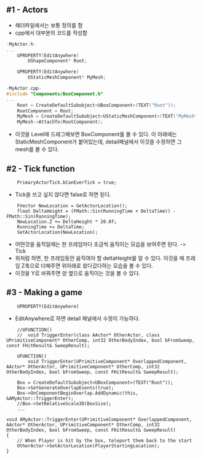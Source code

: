 ## #1 - Actors
- 헤더파일에서는 보통 정의를 함
- cpp에서 대부분의 코드를 작성함

``` C++
-MyActor.h-
...
	UPROPERTY(EditAnywhere)
		UShapeComponent* Root;

	UPROPERTY(EditAnywhere)
		UStaticMeshComponent* MyMesh;
```
``` C++
-MyActor.cpp-
#include "Components/BoxComponent.h"
...
	Root = CreateDefaultSubobject<UBoxComponent>(TEXT("Root"));
	RootComponent = Root;
	MyMesh = CreateDefaultSubobject<UStaticMeshComponent>(TEXT("MyMesh"));
	MyMesh->AttachTo(RootComponent);
```
- 이것을 Level에 드래그해보면 BoxComponent를 볼 수 있다. 이 아래에는 StaticMeshComponent가 붙어있는데, detail패널에서 이것을 수정하면 그 mesh를 볼 수 있다.

## #2 - Tick function
```
	PrimaryActorTick.bCanEverTick = true;
```
- Tick을 쓰고 싶지 않다면 false로 하면 된다.

```
	FVector NewLocation = GetActorLocation();
	float DeltaHeight = (FMath::Sin(RunningTime + DeltaTime)) - FMath::Sin(RunningTime);
	NewLocation.Z += DeltaHeight * 20.0f;
	RunningTime += DeltaTime;
	SetActorLocation(NewLocation);
```
- 어떤것을 움직일때는 한 프레임마다 조금씩 움직이는 모습을 보여주면 된다. -> Tick
- 위처럼 하면, 한 프레임동안 움직여야 할 deltaHeight를 알 수 있다. 이것을 매 프레임 Z축으로 더해주면 위아래로 왔다갔다하는 모습을 볼 수 있다.
- 이것을 Y로 바꿔주면 양 옆으로 움직이는 것을 볼 수 있다.

## #3 - Making a game

```
	UPROPERTY(EditAnywhere)
```
- EditAnywhere로 하면 detail 패널에서 수정이 가능하다.
```
	//UFUNCTION()
	//	void TriggerEnter(class AActor* OtherActor, class UPrimitiveComponent* OtherComp, int32 OtherBodyIndex, bool bFromSweep, const FHitResult& SweepResult);
    
	UFUNCTION()
		void TriggerEnter(UPrimitiveComponent* OverlappedComponent, AActor* OtherActor, UPrimitiveComponent* OtherComp, int32 OtherBodyIndex, bool bFromSweep, const FHitResult& SweepResult);
```
```
	Box = CreateDefaultSubobject<UBoxComponent>(TEXT("Root"));
	Box->SetGenerateOverlapEvents(true);
	Box->OnComponentBeginOverlap.AddDynamic(this, &AMyActor::TriggerEnter);
	//Box->SetRelativeScale3D(BoxSize);
    ...
    
void AMyActor::TriggerEnter(UPrimitiveComponent* OverlappedComponent, AActor* OtherActor, UPrimitiveComponent* OtherComp, int32 OtherBodyIndex, bool bFromSweep, const FHitResult& SweepResult)
{
	// When Player is hit by the box, teleport them back to the start
	OtherActor->SetActorLocation(PlayerStartingLocation);
}

```